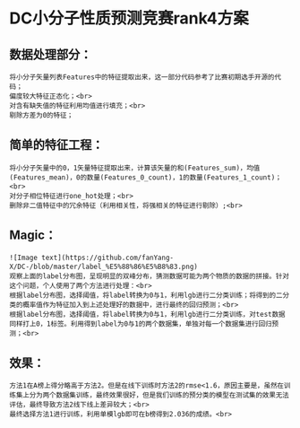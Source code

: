 DC小分子性质预测竞赛rank4方案 
=======
数据处理部分：<br>
------
    将小分子矢量列表Features中的特征提取出来，这一部分代码参考了比赛初期选手开源的代码；  
    偏度较大特征正态化；<br>
    对含有缺失值的特征利用均值进行填充；<br>
    剔除方差为0的特征；
    
简单的特征工程：<br>
------
    将小分子矢量中的0，1矢量特征提取出来，计算该矢量的和(Features_sum)，均值(Features_mean)，0的数量(Features_0_count)，1的数量(Features_1_count)；<br>
    对分子相位特征进行one_hot处理；<br>
    删除非二值特征中的冗余特征（利用相关性，将强相关的特征进行剔除）;<br>
    
Magic：
------
    ![Image text](https://github.com/fanYang-X/DC-/blob/master/label_%E5%88%86%E5%B8%83.png)
    观察上面的label分布图，呈现明显的双峰分布，猜测数据可能为两个物质的数据的拼接。针对这个问题，个人使用了两个方法进行处理：<br>
    根据label分布图，选择阈值，将label转换为0与1，利用lgb进行二分类训练；将得到的二分类的概率值作为特征加入到上述处理好的数据中，进行最终的回归预测；<br>
    根据label分布图，选择阈值，将label转换为0与1，利用lgb进行二分类训练，对test数据同样打上0，1标签。利用得到label为0与1的两个数据集，单独对每一个数据集进行回归预测；<br>
效果：
----
    方法1在A榜上得分略高于方法2。但是在线下训练时方法2的rmse<1.6，原因主要是，虽然在训练集上分为两个数据集训练，最终效果很好，但是我们训练的预分类的模型在测试集的效果无法评估，最终导致方法2线下线上差异较大；<br>
    最终选择方法1进行训练，利用单模lgb即可在b榜得到2.036的成绩。<br>
